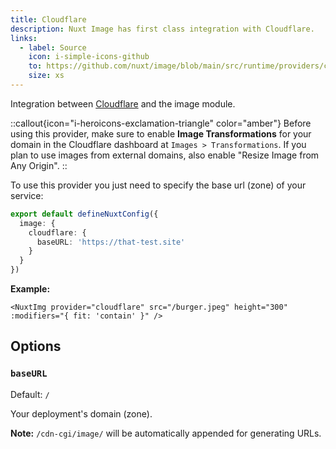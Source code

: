 ```yaml
---
title: Cloudflare
description: Nuxt Image has first class integration with Cloudflare.
links:
  - label: Source
    icon: i-simple-icons-github
    to: https://github.com/nuxt/image/blob/main/src/runtime/providers/cloudflare.ts
    size: xs
---
```


Integration between [Cloudflare](https://developers.cloudflare.com/images/) and the image module.

::callout{icon="i-heroicons-exclamation-triangle" color="amber"}
Before using this provider, make sure to enable **Image Transformations** for your domain in the Cloudflare dashboard at `Images > Transformations`. If you plan to use images from external domains, also enable "Resize Image from Any Origin".
::

To use this provider you just need to specify the base url (zone) of your service:

```ts [nuxt.config.ts]
export default defineNuxtConfig({
  image: {
    cloudflare: {
      baseURL: 'https://that-test.site'
    }
  }
})
```

**Example:**

```vue
<NuxtImg provider="cloudflare" src="/burger.jpeg" height="300" :modifiers="{ fit: 'contain' }" />
```

## Options

### `baseURL`

Default: `/`

Your deployment's domain (zone).

**Note:** `/cdn-cgi/image/` will be automatically appended for generating URLs.
